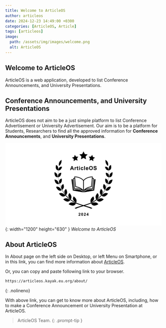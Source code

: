 ```yaml
---
title: Welcome to ArticleOS
author: articleos
date: 2024-12-23 14:49:00 +0300
categories: [ArticleOS, Article]
tags: [articleos]
image:
  path: /assets/img/images/welcome.png
  alt: ArticleOS
---
```


## Welcome to ArticleOS

ArticleOS is a web application, developed to list Conference Announcements, and University Presentations.

## Conference Announcements, and University Presentations

ArticleOS does not aim to be a just simple platform to list Conference Advertisement or University Advertisement. Our aim is to be a platform for Students, Researchers to find all the approved information for **Conference Announcements**, and **University Presentations**.

![Desktop View](/assets/img/images/welcome-color.png){: width="1200" height="630" }
_Welcome to ArticleOS_

## About ArticleOS

In About page on the left side on Desktop, or left Menu on Smartphone, or in this link, you can find more information about [ArticleOS](https://articleos.kayak.eu.org/about/).

Or, you can copy and paste following link to your browser.

```markdown
https://articleos.kayak.eu.org/about/
```
{: .nolineno}

With above link, you can get to know more about ArticleOS, including, how to make a Conference Announcement or University Presentation at ArticleOS.

> ArticleOS Team.
{: .prompt-tip }
